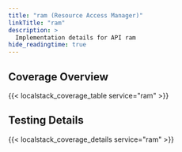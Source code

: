 ```yaml
---
title: "ram (Resource Access Manager)"
linkTitle: "ram"
description: >
  Implementation details for API ram
hide_readingtime: true
---
```


## Coverage Overview

{{< localstack_coverage_table service="ram" >}}

## Testing Details

{{< localstack_coverage_details service="ram" >}}
